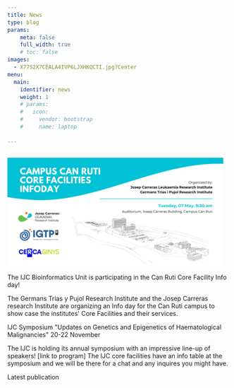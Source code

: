 ```yaml
---
title: News
type: blog
params:
    meta: false
    full_width: true 
    # toc: false
images:
  - X77S2X7CEALA4IVP6LJXHKQCTI.jpg?Center
menu:
  main:
    identifier: news
    weight: 1
    # params:
    #   icon:
    #     vendor: bootstrap
    #     name: laptop

---
```


<div class="ijc_bit_card" onclick="window.open('https://www.carrerasresearch.org/en/events/campus-can-ruti-core-facilities-infoday')" >
<div style="float: left;margin-right: 1em;">


  ![Infoday](infoday.png?height=225)
  

</div>

The IJC Bioinformatics Unit is participating in the Can Ruti Core Facility Info day!

The Germans Trias y Pujol Research Institute and the Josep Carreras research Institute are organizing an Info day for the Can Ruti campus to show case the institutes' Core Facilities and their services.

</div>


IJC Symposium "Updates on Genetics and Epigenetics of Haematological Malignancies" 20-22 November

The IJC is holding its annual symposium with an impressive line-up of speakers! [link to program] The IJC core facilities have an info table at the symposium and we will be there for a chat and any inquires you might have.

</div>

Latest publication

</div>

